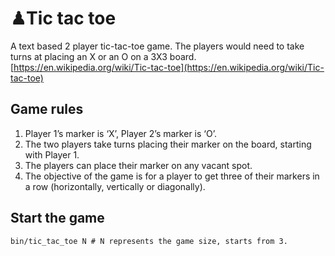 # ♟Tic tac toe

A text based 2­ player tic­-tac-­toe game. The players would need to take turns at placing an X or an O on a 3X3 board. [https://en.wikipedia.org/wiki/Tic-tac-toe](https://en.wikipedia.org/wiki/Tic-tac-toe)

## Game rules
1. Player 1’s marker is ‘X’, Player 2’s marker is ‘O’.
2. The two players take turns placing their marker on the board, starting with Player 1.
3. The players can place their marker on any vacant spot.
4. The objective of the game is for a player to get three of their markers in a row
(horizontally, vertically or diagonally).

## Start the game

```
bin/tic_tac_toe N # N represents the game size, starts from 3.
```
